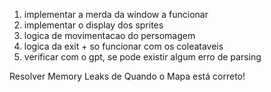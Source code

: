 1. implementar a merda da window a funcionar
2. implementar o display dos sprites
3. logica de movimentacao do persomagem
4. logica da exit + so funcionar com os coleataveis
5. verificar com o gpt, se pode existir algum erro de parsing

Resolver Memory Leaks de Quando o Mapa está correto!